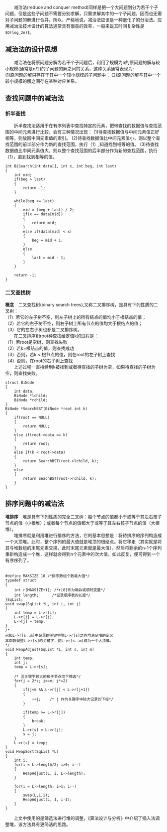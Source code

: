 &emsp;&emsp;减治法(reduce and conquer method)同样是把一个大问题划分为若干个子问题，但是这些子问题不需要分别求解，只需求解其中的一个子问题，因而也无需对子问题的解进行合并。所以，严格地说，减治法应该是一种退化了的分治法。应用减治法技术设计的算法通常具有很高的效率，一般来说其时间复杂性是`$O(log_2n)$`。
## 减治法的设计思想  
&emsp;&emsp;减治法在将原问题分解为若干个子问题后，利用了规模为n的原问题的解与较小规模(通常是n/2)的子问题的解之间的关系，这种关系通常表现为:  
(1)原问题的解只存在于其中一个较小规模的子问题中；
(2)原问题的解与其中一个较小规模的解之间存在某种对应关系。  
## 查找问题中的减治法 
### 折半查找  
&emsp;&emsp;折半查找法适用于在有序列表中查找特定的元素，把带查找的数据值与查找范围的中间元素进行比较，会有三种情况出现：
(1)待查找数据值与中间元素值正好相等，则放回中间元素值的索引。
(2)待查找数据值比中间元素值小，则以整个查找范围的前半部分作为新的查找范围，执行（1）,知道找到相等的值。
(3)待查找数据值比中间元素值大，则以整个查找范围的后半部分作为新的查找范围，执行（1），直到找到相等的值。
````
int BiSearch(int data[], int x, int beg, int last)
{
    int mid;
    if(beg > last)
    {
        return -1;
    }
    
    while(beg <= last)
    {
        mid = (beg + last) / 2;
        if(x == data[mid])
        {
            return mid;
        }
        else if(data[mid] < x)
        {
            beg = mid + 1;
        }
        else
        {
            last = mid - 1;
        }
    }
    
    return -1;
}
````
### 二叉查找树  
**概念**&emsp;二叉查找树(binary search trees),又称二叉排序树，是具有下列性质的二叉树：  
（1）若它的左子树不空，则左子树上的所有结点的值均小于根结点的值；  
（2）若它的右子树不空，则右子树上所有节点的值均大于根结点的值；  
（3）它的左右子树也都是二叉排序树。    
&emsp;&emsp;在二叉排序树root种查找给定值k的过程是：  
（1）若root是空树，则查找失败  
（2）若k=根结点的值，则查找成功  
（3）否则，若k < 根节点的值，则在root的左子树上查找  
（4）否则，在root的右子树上查找  
&emsp;&emsp;上述过程一直持续到k被找到或者待查找的子树为空，如果待查找的子树为空，则查找失败。
````
struct BiNode
{
    int data;
    BiNode *lchild;
    BiNode *rchild;
}
BiNode *SearchBST(BiNode *root int k)
{
    if(root == NULL)
    {
        return NULL;
    }
    else if(root->data == k)
    {
        return root;
    }
    else if(k < root->data)
    {
        return SearchBST(root->lchild, k);
    }
    else
    {
        return SeachBST(root->rchild, k);
    }
}
````
## 排序问题中的减治法  
**堆排序**&emsp;堆是具有下列性质的完全二叉树：每个节点的值都小于或等于其左右孩子节点的值（小根堆）；或者每个节点的值都大于或等于其左右孩子节点的值（大根堆）。  
&emsp;&emsp;堆排序就是利用堆进行排序的方法，它的基本思想是：将待排序的序列构造成一个大顶堆。此时，整个序列的最大值就是堆顶的根结点。将它移走（其实就是将其与堆数组的末尾元素交换，此时末尾元素就是最大值），然后将剩余的n-1个序列重新构造成一个堆，这样就会得到n个元素中的次大值。如此反复，便可得到一个有序序列了。  
&emsp;&emsp;
````
#define MAXSIZE 10 /*排序数组个数最大值*/
typedef struct
{
    int r[MAXSIZE+1]; /*r[0]作为哨兵或临时变量*/
    int length;      /*记录顺序表的长度*/
}SqList;
void swap(SqList *L, int i, int j)
{
    int temp = L->r[i];
    L->r[i] = L->r[j];
    L->[j] = temp;
}
/*
已知L->r[s..m]中记录的关键字除L->r[s]之外均满足堆的定义
本函数调整L->r[s]的关键字，使L->r[s..m]成为一个大顶堆。
*/
void HeapAdjust(SqList *L, int s, int m)
{
    int temp;
    int j;
    temp = L->r[s];
    
    /* 沿关键字较大的孩子节点向下筛选*/
    for(j = 2*s; j<=m; j*=2)
    {
        if(j<m && L->r[j] < L->r[j+1])
        {
            ++j;    /* j 作为关键字中较大记录的下标*/
        }
        
        if(temp >= L->r[j])
        {
            break;
        }
        L->r[s] = L->r[j];
        s = j;
    }
    L->r[s] = temp;
}
void HeapSort(SqList *L)
{
    int i;
    for(i = L->length/2; i>0; i--)
    {
        HeapAdjust(L, i, L->length);
    }
    
    for(i = L->length; i>1; i--)
    {
        swap(L,1,i);
        HeapAdjust(L, 1, i-1);
    }
}
````
&emsp;&emsp;上文中使用的是筛选法进行堆的调整，《算法设计与分析》中介绍了插入法调整堆，该方法具有更简洁的思路。


